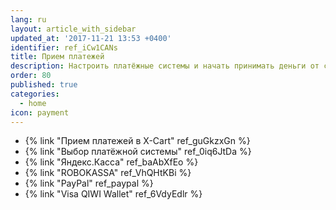 ```yaml
---
lang: ru
layout: article_with_sidebar
updated_at: '2017-11-21 13:53 +0400'
identifier: ref_iCw1CANs
title: Прием платежей
description: Настроить платёжные системы и начать принимать деньги от своих покупателей
order: 80
published: true
categories:
  - home
icon: payment
---
```

*   {% link "Прием платежей в X-Cart" ref_guGkzxGn %}
*   {% link "Выбор платёжной системы" ref_0iq6JtDa %}
*   {% link "Яндекс.Касса" ref_baAbXfEo %}
*   {% link "ROBOKASSA" ref_VhQHtKBi %}
*   {% link "PayPal" ref_paypal %}
*   {% link "Visa QIWI Wallet" ref_6VdyEdlr %}